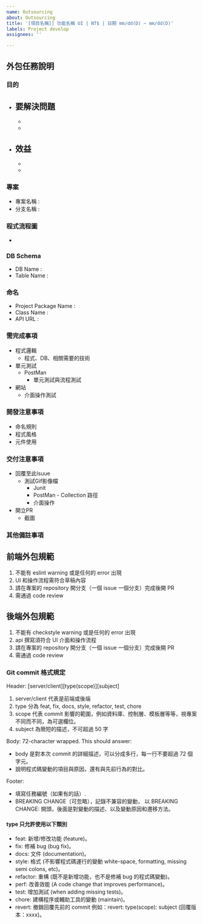 ```yaml
---
name: Outsourcing
about: Outsourcing
title: '[項目名稱]] 功能名稱 UI | NT$ | 日期 mm/dd(D) ~ mm/dd(D)'
labels: Project develop
assignees: ''

---
```


## 外包任務說明
### 目的
- 要解決問題
   - 
   -
   -
- 效益
   - 
   -
   -

### 專案
- 專案名稱 : 
- 分支名稱 : 
   
### 程式流程圖
   -

### DB Schema
- DB Name : 
- Table Name : 
   
### 命名
- Project Package Name : 
- Class Name : 
- API URL : 

### 需完成事項
- 程式邏輯
  - 程式、DB、相關需要的技術
- 單元測試    
  - PostMan 
    - 單元測試與流程測試
- 網站
  - 介面操作測試
         
### 開發注意事項
- 命名規則
- 程式風格
- 元件使用

### 交付注意事項
- 回覆至此Isuue 
  - 測試Gif影像檔
    - Junit
    - PostMan - Collection 路徑
    - 介面操作
- 開立PR
  - 截圖

### 其他備註事項

## 前端外包規範

1. 不能有 eslint warning 或是任何的 error 出現
1. UI 和操作流程需符合草稿內容
1. 請在專案的 repository 開分支（一個 issue 一個分支）完成後開 PR
1. 需通過 code review

## 後端外包規範

1. 不能有 checkstyle warning 或是任何的 error 出現
1. api 撰寫須符合 UI 介面和操作流程
1. 請在專案的 repository 開分支（一個 issue 一個分支）完成後開 PR
1. 需通過 code review

### Git commit 格式規定

Header: [server/client][type(scope)][subject]

1. server/client 代表是前端或後端
1. type 分為 feat, fix, docs, style, refactor, test, chore
1. scope 代表 commit 影響的範圍，例如資料庫、控制層、模板層等等，視專案不同而不同，為可選欄位。
1. subject 為簡短的描述，不可超過 50 字

Body: 72-character wrapped. This should answer:

* body 是對本次 commit 的詳細描述，可以分成多行，每一行不要超過 72 個字元。
* 說明程式碼變動的項目與原因，還有與先前行為的對比。

Footer:

* 填寫任務編號（如果有的話）.
* BREAKING CHANGE（可忽略），記錄不兼容的變動，
   以 BREAKING CHANGE: 開頭，後面是對變動的描述、以及變動原因和遷移方法。

#### type 只允許使用以下類別

* feat: 新增/修改功能 (feature)。
* fix: 修補 bug (bug fix)。
* docs: 文件 (documentation)。
* style: 格式 (不影響程式碼運行的變動 white-space, formatting, missing semi colons, etc)。
* refactor: 重構 (既不是新增功能，也不是修補 bug 的程式碼變動)。
* perf: 改善效能 (A code change that improves performance)。
* test: 增加測試 (when adding missing tests)。
* chore: 建構程序或輔助工具的變動 (maintain)。
* revert: 撤銷回覆先前的 commit 例如：revert: type(scope): subject (回覆版本：xxxx)。
